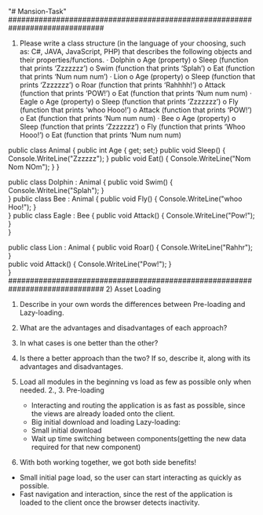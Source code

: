 "# Mansion-Task" 
##############################################################################
1) Please write a class structure (in the language of your choosing, such as: C#, JAVA, JavaScript, PHP) that describes the following objects and their properties/functions.
·	Dolphin
  o	Age (property)
  o	Sleep (function that prints ‘Zzzzzzz’)
  o	Swim (function that prints ‘Splah’)
  o	Eat (function that prints ‘Num num num’)
·	Lion
  o	Age (property)
  o	Sleep (function that prints ‘Zzzzzzz’)
  o	Roar (function that prints ‘Rahhhh!’)
  o	Attack (function that prints ‘POW!’)
  o	Eat (function that prints ‘Num num num)
·	Eagle
  o	Age (property)
  o	Sleep (function that prints ‘Zzzzzzz’)
  o	Fly (function that prints ‘whoo Hooo!’)
  o	Attack (function that prints ‘POW!’)
  o	Eat (function that prints ‘Num num num)
·	Bee
  o	Age (property)
  o	Sleep (function that prints ‘Zzzzzzz’)
  o	Fly (function that prints ‘Whoo Hooo!’)
  o	Eat (function that prints ‘Num num num)

public class Animal {
    public int Age { get; set;}
    public void Sleep()
    {
        Console.WriteLine("Zzzzzz");
    }
    public void Eat()
    {
        Console.WriteLine("Nom Nom NOm");
    }
}

public class Dolphin : Animal {
    public void Swim()
    {
        Console.WriteLine("Splah");
    }  
}
public class Bee : Animal {
    public void Fly()
    {
        Console.WriteLine("whoo Hoo!");
    }  
}
public class Eagle : Bee {
    public void Attack()
    {
        Console.WriteLine("Pow!");
    }  
}

public class Lion : Animal {
    public void Roar()
    {
        Console.WriteLine("Rahhr");
    }  
    public void Attack()
    {
        Console.WriteLine("Pow!");
    }  
}
##############################################################################
2) Asset Loading
1.	Describe in your own words the differences between Pre-loading and Lazy-loading.
2.	What are the advantages and disadvantages of each approach?
3.	In what cases is one better than the other?
4.	Is there a better approach than the two? If so, describe it, along with its advantages and disadvantages.

1. Load all modules in the beginning vs load as few as possible only when needed.
2., 3. 
   Pre-loading 
    + Interacting and routing the application is as fast as possible, since the views are already loaded onto the client. 
    - Big initial download and loading
   Lazy-loading:
    + Small initial download
    - Wait up time switching between components(getting the new data required for that new component)
4. With both working together, we got both side benefits!
  + Small initial page load, so the user can start interacting as quickly as possible.
  + Fast navigation and interaction, since the rest of the application is loaded to the client once the browser detects inactivity.
  

